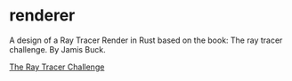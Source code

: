 # renderer

A design of a Ray Tracer Render in Rust based on the book:
The ray tracer challenge. By Jamis Buck.

[The Ray Tracer Challenge](http://www.raytracerchallenge.com/)
